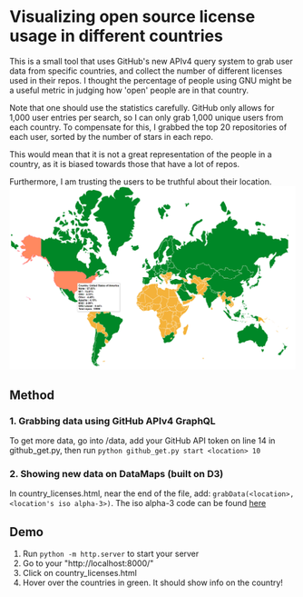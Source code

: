 # Visualizing open source license usage in different countries
This is a small tool that uses GitHub's new APIv4 query system to grab user data from specific countries, and collect the number of different licenses used in their repos. I thought the percentage of people using GNU might be a useful metric in judging how 'open' people are in that country.

Note that one should use the statistics carefully. GitHub only allows for 1,000 user entries per search, so I can only grab 1,000 unique users from each country. To compensate for this, I grabbed the top 20 repositories of each user, sorted by the number of stars in each repo.

This would mean that it is not a great representation of the people in a country, as it is biased towards those that have a lot of repos.

Furthermore, I am trusting the users to be truthful about their location.
![Screenshot](sample.png)
## Method
### 1. Grabbing data using GitHub APIv4 GraphQL
To get more data, go into /data, add your GitHub API token on line 14 in github_get.py, then run `python github_get.py start <location> 10`
### 2. Showing new data on DataMaps (built on D3)
In country_licenses.html, near the end of the file, add: `grabData(<location>, <location's iso alpha-3>)`. The iso alpha-3 code can be found [here](https://en.wikipedia.org/wiki/ISO_3166-1_alpha-3)
## Demo
1. Run `python -m http.server` to start your server
2. Go to your "http://localhost:8000/"
3. Click on country_licenses.html
4. Hover over the countries in green. It should show info on the country!
